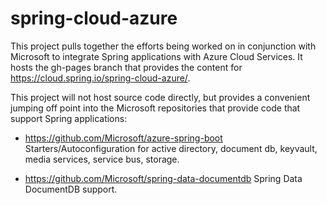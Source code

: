 # spring-cloud-azure

This project pulls together the efforts being worked on in conjunction with Microsoft
to integrate Spring applications with Azure Cloud Services.  It hosts the gh-pages branch
that provides the content for https://cloud.spring.io/spring-cloud-azure/.

This project will not host source code directly, but provides a convenient jumping off
point into the Microsoft repositories that provide code that support Spring applications:

- https://github.com/Microsoft/azure-spring-boot
  Starters/Autoconfiguration for active directory, document db, keyvault, media services, service bus, storage.

- https://github.com/Microsoft/spring-data-documentdb
  Spring Data DocumentDB support.
